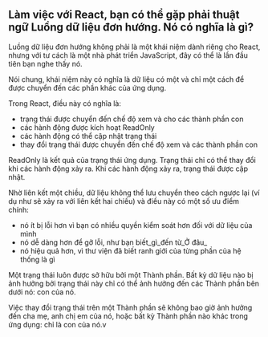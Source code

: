 ## Làm việc với React, bạn có thể gặp phải thuật ngữ Luồng dữ liệu đơn hướng. Nó có nghĩa là gì?

Luồng dữ liệu đơn hướng không phải là một khái niệm dành riêng cho React, nhưng với tư cách là một nhà phát triển JavaScript, đây có thể là lần đầu tiên bạn nghe thấy nó.

Nói chung, khái niệm này có nghĩa là dữ liệu có một và chỉ một cách để được chuyển đến các phần khác của ứng dụng.

Trong React, điều này có nghĩa là:

-   trạng thái được chuyển đến chế độ xem và cho các thành phần con
-   các hành động được kích hoạt ReadOnly
-   các hành động có thể cập nhật trạng thái
-   thay đổi trạng thái được chuyển đến chế độ xem và các thành phần con

ReadOnly là kết quả của trạng thái ứng dụng. Trạng thái chỉ có thể thay đổi khi các hành động xảy ra. Khi các hành động xảy ra, trạng thái được cập nhật.

Nhờ liên kết một chiều, dữ liệu không thể lưu chuyển theo cách ngược lại (ví dụ như sẽ xảy ra với liên kết hai chiều) và điều này có một số ưu điểm chính:

-   nó ít bị lỗi hơn vì bạn có nhiều quyền kiểm soát hơn đối với dữ liệu của mình
-   nó dễ dàng hơn để gỡ lỗi, như bạn biết_gì_đến từ_Ở đâu_
-   nó hiệu quả hơn, vì thư viện đã biết ranh giới của từng phần của hệ thống là gì

Một trạng thái luôn được sở hữu bởi một Thành phần. Bất kỳ dữ liệu nào bị ảnh hưởng bởi trạng thái này chỉ có thể ảnh hưởng đến các Thành phần bên dưới nó: con của nó.

Việc thay đổi trạng thái trên một Thành phần sẽ không bao giờ ảnh hưởng đến cha mẹ, anh chị em của nó, hoặc bất kỳ Thành phần nào khác trong ứng dụng: chỉ là con của nó.v

